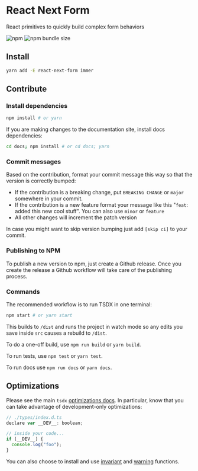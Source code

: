 # React Next Form

React primitives to quickly build complex form behaviors

![npm](https://img.shields.io/npm/v/react-next-form)
![npm bundle size](https://img.shields.io/bundlephobia/minzip/react-next-form)

## Install

```bash
yarn add -E react-next-form immer
```

## Contribute

### Install dependencies

```bash
npm install # or yarn
```

If you are making changes to the documentation site, install docs dependencies:

```bash
cd docs; npm install # or cd docs; yarn
```

### Commit messages

Based on the contribution, format your commit message this way so that the version is correctly bumped:

- If the contribution is a breaking change, put `BREAKING CHANGE` or `major` somewhere in your commit.
- If the contribution is a new feature format your message like this "`feat`: added this new cool stuff". You can also use `minor` or `feature`
- All other changes will increment the patch version

In case you might want to skip version bumping just add `[skip ci]` to your commit.

### Publishing to NPM

To publish a new version to npm, just create a Github release. Once you create the release a Github workflow will take care of the publishing process.

### Commands

The recommended workflow is to run TSDX in one terminal:

```bash
npm start # or yarn start
```

This builds to `/dist` and runs the project in watch mode so any edits you save inside `src` causes a rebuild to `/dist`.

To do a one-off build, use `npm run build` or `yarn build`.

To run tests, use `npm test` or `yarn test`.

To run docs use `npm run docs` or `yarn docs`.

## Optimizations

Please see the main `tsdx` [optimizations docs](https://github.com/palmerhq/tsdx#optimizations). In particular, know that you can take advantage of development-only optimizations:

```js
// ./types/index.d.ts
declare var __DEV__: boolean;

// inside your code...
if (__DEV__) {
  console.log("foo");
}
```

You can also choose to install and use [invariant](https://github.com/palmerhq/tsdx#invariant) and [warning](https://github.com/palmerhq/tsdx#warning) functions.
